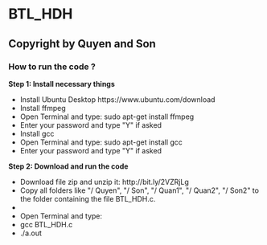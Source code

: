# BTL_HDH


## Copyright by Quyen and Son
### How to run the code ?
<p><b> Step 1: Install necessary things</b></p>
<ul>
  <li>Install Ubuntu Desktop https://www.ubuntu.com/download</li>
  <li>Install ffmpeg
    <li>Open Terminal and type: sudo apt-get install ffmpeg</li>
    <li> Enter your password and type "Y" if asked </li>
  </li>
  <li>Install gcc
    <li>Open Terminal and type: sudo apt-get install gcc</li>
    <li> Enter your password and type "Y" if asked </li>
  </li>
</ul>
<p><b> Step 2: Download and run the code</b></p>
<ul>
  <li>Download file zip and unzip it: http://bit.ly/2VZRjLg</li>
  <li>Copy all folders like "/ Quyen", "/ Son", "/ Quan1", "/ Quan2", "/ Son2" to the folder containing the file BTL_HDH.c. <li>
  <li>Open Terminal and type: 
    <li>gcc BTL_HDH.c</li>
    <li>./a.out</li>
  </li>
</ul>
